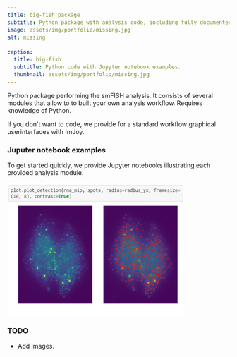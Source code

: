 ```yaml
---
title: big-fish package
subtitle: Python package with analysis code, including fully documented examples.
image: assets/img/portfolio/missing.jpg
alt: missing

caption:
  title: big-fish
  subtitle: Python code with Jupyter notebook examples.
  thumbnail: assets/img/portfolio/missing.jpg
---
```

Python package performing the smFISH analysis. It consists of several modules that allow to to built your own
analysis workflow. Requires knowledge of Python. 

If you don't want to code, we provide for a standard workflow graphical userinterfaces with ImJoy.

[<i class="fab fa-github fa-2x" aria-hidden="true"></i>](https://github.com/fish-quant/big-fish)  [<i class="fas fa-question-circle fa-2x" aria-hidden="true"></i>](https://big-fish.readthedocs.io/en/stable/)

### Juputer notebook examples

To get started quickly, we provide Jupyter notebooks illustrating each provided analysis module. 

![screenshot](assets/img/portfolio/big-fish-examples.png "big-fish-examples")

[<i class="fab fa-github fa-2x" aria-hidden="true"></i>](https://github.com/fish-quant/big-fish-examples)  [<i class="fas fa-question-circle fa-2x" aria-hidden="true"></i>](ttps://github.com/fish-quant/big-fish-examples/blob/master/README.md)

### TODO

* Add images.
